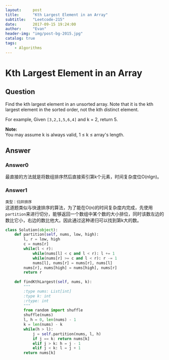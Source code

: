 ```yaml
---
layout:     post
title:      "Kth Largest Element in an Array"
subtitle:   "Leetcode-215"
date:       2017-09-15 19:24:00
author:     "Evan"
header-img: "img/post-bg-2015.jpg"
catalog: true
tags:
    - Algorithms
---
```


# Kth Largest Element in an Array
## Question
Find the kth largest element in an unsorted array. Note that it is the kth largest element in the sorted order, not the kth distinct element.

For example,
Given `[3,2,1,5,6,4]` and k = 2, return 5.

**Note:**   
You may assume k is always valid, 1 ≤ k ≤ array's length.

## Answer
### Answer0
最直接的方法就是将数组排序然后直接索引第k个元素，时间复杂度位O(nlgn)。
### Answer1
`类型：归并排序`  
这道题类似与快速排序的算法，为了能在O(n)的时间复杂度内完成，先使用`partition`来进行切分，能够返回一个数组中某个数的大小排位，同时该数左边的数比它小，右边的数比他大。因此通过这种递归可以找到第k大的数。
```py
class Solution(object):
    def partition(self, nums, low, high):
        l, r = low, high
        c = nums[r]
        while(l < r):
            while(nums[l] < c and l < r): l += 1
            while(nums[r] >= c and l < r): r -= 1
            nums[l], nums[r] = nums[r], nums[l]
        nums[r], nums[high] = nums[high], nums[r]
        return r
    
    def findKthLargest(self, nums, k):
        """
        :type nums: List[int]
        :type k: int
        :rtype: int
        """
        from random import shuffle
        shuffle(nums)
        l, h = 0, len(nums) - 1
        k = len(nums) - k
        while(h > l):
            j = self.partition(nums, l, h)
            if j == k: return nums[k]
            elif j > k: h = j - 1
            elif j < k: l = j + 1
        return nums[k]
```